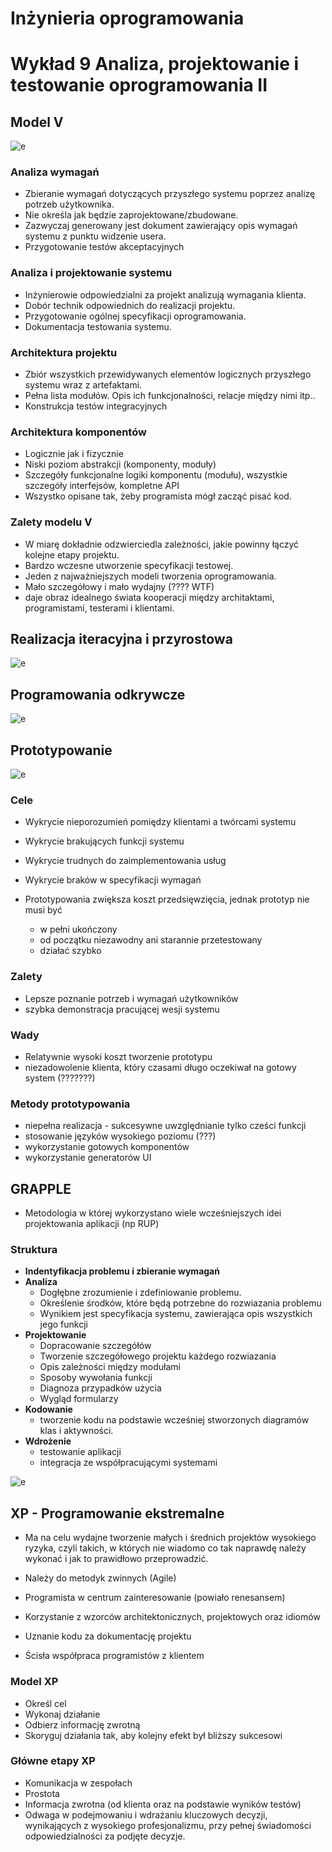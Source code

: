 Inżynieria oprogramowania
===

# Wykład 9 Analiza, projektowanie i testowanie oprogramowania II

## Model V

![e](1.png)

### Analiza wymagań

- Zbieranie wymagań dotyczących przyszłego systemu poprzez analizę potrzeb użytkownika.
- Nie określa jak będzie zaprojektowane/zbudowane.
- Zazwyczaj generowany jest dokument zawierający opis wymagań systemu z punktu widzenie usera.
- Przygotowanie testów akceptacyjnych

### Analiza i projektowanie systemu

- Inżynierowie odpowiedzialni za projekt analizują wymagania klienta.
- Dobór technik odpowiednich do realizacji projektu.
- Przygotowanie ogólnej specyfikacji oprogramowania.
- Dokumentacja testowania systemu.

### Architektura projektu

- Zbiór wszystkich przewidywanych elementów logicznych przyszłego systemu wraz z artefaktami.
- Pełna lista modułów. Opis ich funkcjonalności, relacje między nimi itp..
- Konstrukcja testów integracyjnych

### Architektura komponentów

- Logicznie jak i fizycznie
- Niski poziom abstrakcji (komponenty, moduły)
- Szczegóły funkcjonalne logiki komponentu (modułu), wszystkie szczegóły interfejsów, kompletne API
- Wszystko opisane tak, żeby programista mógł zacząć pisać kod.

### Zalety modelu V

- W miarę dokładnie odzwierciedla zależności, jakie powinny łączyć kolejne etapy projektu.
- Bardzo wczesne utworzenie specyfikacji testowej.
- Jeden z najważniejszych modeli tworzenia oprogramowania.
- Mało szczegółowy i mało wydajny (???? WTF)
- daje obraz idealnego świata kooperacji między architaktami, programistami, testerami i klientami.

## Realizacja iteracyjna i przyrostowa

![e](2.png)

## Programowania odkrywcze

![e](3.png)

## Prototypowanie

![e](4.png)

### Cele

- Wykrycie nieporozumień pomiędzy klientami a twórcami systemu
- Wykrycie brakujących funkcji systemu
- Wykrycie trudnych do zaimplementowania usług
- Wykrycie braków w specyfikacji wymagań

- Prototypowania zwiększa koszt przedsięwzięcia, jednak prototyp nie musi być
    - w pełni ukończony
    - od początku niezawodny ani starannie przetestowany
    - działać szybko

### Zalety

- Lepsze poznanie potrzeb i wymagań użytkowników
- szybka demonstracja pracującej wesji systemu

### Wady

- Relatywnie wysoki koszt tworzenie prototypu
- niezadowolenie klienta, który czasami długo oczekiwał na gotowy system (???????)

### Metody prototypowania

- niepełna realizacja - sukcesywne uwzględnianie tylko cześci funkcji
- stosowanie języków wysokiego poziomu (???)
- wykorzystanie gotowych komponentów
- wykorzystanie generatorów UI

## GRAPPLE

- Metodologia w której wykorzystano wiele wcześniejszych idei projektowania aplikacji (np RUP)

### Struktura

- __Indentyfikacja problemu i zbieranie wymagań__
- __Analiza__
    - Dogłębne zrozumienie i zdefiniowanie problemu.
    - Określenie środków, które będą potrzebne do rozwiazania problemu
    - Wynikiem jest specyfikacja systemu, zawierająca opis wszystkich jego funkcji
- __Projektowanie__
    - Dopracowanie szczegółów
    - Tworzenie szczegółowego projektu każdego rozwiazania
    - Opis zależności między modułami
    - Sposoby wywołania funkcji
    - Diagnoza przypadków użycia
    - Wygląd formularzy
- __Kodowanie__
    - tworzenie kodu na podstawie wcześniej stworzonych diagramów klas i aktywności.
- __Wdrożenie__
    - testowanie aplikacji
    - integracja ze współpracującymi systemami

![e](5.png)

## XP - Programowanie ekstremalne

- Ma na celu wydajne tworzenie małych i średnich projektów wysokiego ryzyka, czyli takich, w których nie wiadomo co tak naprawdę należy wykonać i jak to prawidłowo przeprowadzić.
- Należy do metodyk zwinnych (Agile)

- Programista w centrum zainteresowanie (powiało renesansem)
- Korzystanie z wzorców architektonicznych, projektowych oraz idiomów
- Uznanie kodu za dokumentację projektu
- Ścisła współpraca programistów z klientem

### Model XP

- Określ cel
- Wykonaj działanie
- Odbierz informację zwrotną
- Skoryguj działania tak, aby kolejny efekt był bliższy sukcesowi

### Główne etapy XP

- Komunikacja w zespołach
- Prostota
- Informacja zwrotna (od klienta oraz na podstawie wyników testów)
- Odwaga w podejmowaniu i wdrażaniu kluczowych decyzji, wynikających z wysokiego profesjonalizmu, przy pełnej świadomości odpowiedzialności za podjęte decyzje.
